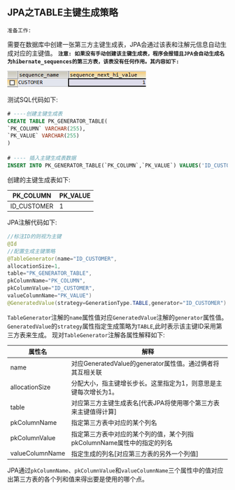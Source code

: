 ## JPA之TABLE主键生成策略
`准备工作:`

需要在数据库中创建一张第三方主键生成表，JPA会通过该表和注解元信息自动生成对应的主键值。
**`注意: 如果没有手动创建该主键生成表，程序会报错且JPA会自动生成名为hibernate_sequences的第三方表，该表没有任何作用。其内容如下:`**

<img src="img/hibernate_sequences.png"/>

测试SQL代码如下:

```sql
# ----创建主键生成表
CREATE TABLE PK_GENERATOR_TABLE(
`PK_COLUMN` VARCHAR(255),
`PK_VALUE` VARCHAR(255)
)

# ---- 插入主键生成表数据
INSERT INTO PK_GENERATOR_TABLE(`PK_COLUMN`,`PK_VALUE`) VALUES('ID_CUSTOMER','1');
```

创建的主键生成表如下:

PK_COLUMN | PK_VALUE
----------|-----------
ID_CUSTOMER|    1

JPA注解代码如下:

```java
//标注ID的则视为主键
@Id
//配置生成主键策略
@TableGenerator(name="ID_CUSTOMER",
allocationSize=1,
table="PK_GENERATOR_TABLE",
pkColumnName="PK_COLUMN",
pkColumnValue="ID_CUSTOMER",
valueColumnName="PK_VALUE")
@GeneratedValue(strategy=GenerationType.TABLE,generator="ID_CUSTOMER")
```

`TableGenerator`注解的`name`属性值对应`GeneratedValue`注解的`generator`属性值。
`GeneratedValue`的`strategy`属性指定生成策略为`TABLE`,此时表示该主键ID采用第三方表来生成。
现对`TableGenerator`注解各属性解释如下:

属性名  |  解释
-------|--------
name   | 对应GeneratedValue的generator属性值。通过俩者将其互相关联
allocationSize| 分配大小，指主键增长步长。这里指定为1，则意思是主键每次增长为1。
table | 对应第三方主键生成表名[代表JPA将使用哪个第三方表来主键值得计算]
pkColumnName | 指定第三方表中对应的某个列名
pkColumnValue | 指定第三方表中对应的某个列的值，某个列指 pkColumnName属性中的指定的列名
valueColumnName | 指定生成的列名[对应第三方表的另外一个列值]

JPA通过`pkColumnName`、`pkColumnValue`和`valueColumnName`三个属性中的值对应出第三方表的各个列和值来得出要是使用的哪个点。